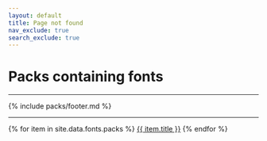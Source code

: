 ```yaml
---
layout: default
title: Page not found
nav_exclude: true
search_exclude: true
---
```


# Packs containing fonts
---
{% include packs/footer.md %}

---
{% for item in site.data.fonts.packs %}
<a href="{{ site.baseurl }}/rp/{{ item.url }}.html">{{ item.title }}</a>
{% endfor %}
